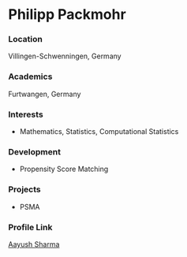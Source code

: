 # Philipp Packmohr

### Location

Villingen-Schwenningen, Germany

### Academics

Furtwangen, Germany

### Interests

- Mathematics, Statistics, Computational Statistics

### Development

- Propensity Score Matching

### Projects

- PSMA

### Profile Link

[Aayush Sharma](https://github.com/philpackmohr)
